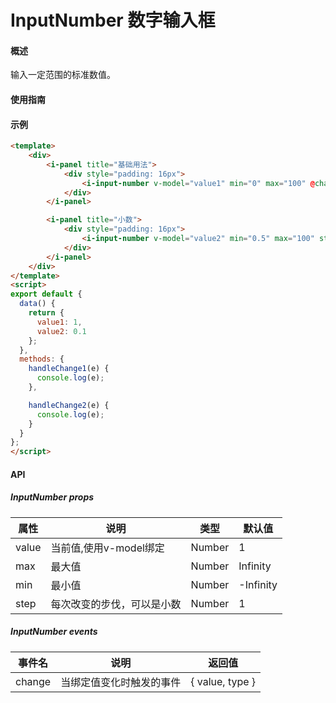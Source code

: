 # InputNumber 数字输入框

#### 概述

输入一定范围的标准数值。

#### 使用指南

#### 示例

```html
<template>
    <div>
        <i-panel title="基础用法">
            <div style="padding: 16px">
                <i-input-number v-model="value1" min="0" max="100" @change="handleChange1" />
            </div>
        </i-panel>

        <i-panel title="小数">
            <div style="padding: 16px">
                <i-input-number v-model="value2" min="0.5" max="100" step="0.2" @change="handleChange2" />
            </div>
        </i-panel>
    </div>
</template>
<script>
export default {
  data() {
    return {
      value1: 1,
      value2: 0.1
    };
  },
  methods: {
    handleChange1(e) {
      console.log(e);
    },

    handleChange2(e) {
      console.log(e);
    }
  }
};
</script>

```

#### API

##### InputNumber props

| 属性  | 说明                      | 类型   | 默认值    |
|-------|-------------------------|--------|-----------|
| value | 当前值,使用v-model绑定    | Number | 1         |
| max   | 最大值                    | Number | Infinity  |
| min   | 最小值                    | Number | -Infinity |
| step  | 每次改变的步伐，可以是小数 | Number | 1         |

##### InputNumber events

| 事件名 | 说明                     | 返回值          |
|--------|------------------------|-----------------|
| change | 当绑定值变化时触发的事件 | { value, type } |